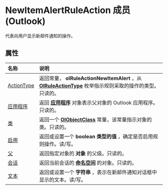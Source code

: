 
# NewItemAlertRuleAction 成员 (Outlook)


代表向用户显示新邮件通知的操作。


## 属性



|**名称**|**说明**|
|:-----|:-----|
|[ActionType](e6cb9c35-48c3-f7fe-cfed-4eb45cb83149.md)|返回常量，  **olRuleActionNewItemAlert** ，从 **[OlRuleActionType](d6a39ac2-00e7-73e7-3890-ea658211eae9.md)** 枚举指示规则采取的操作的类型。只读的。|
|[应用程序](32f59419-9bee-b850-9f58-cbf32798b7a4.md)|返回 **[应用程序](797003e7-ecd1-eccb-eaaf-32d6ddde8348.md)** 对象表示父对象的 Outlook 应用程序。只读的。|
|[类](bd830301-d836-36dd-19c4-bbb583a42771.md)|返回一个 **[OlObjectClass](33d724b3-df3c-2a7f-a80f-93b66d96f588.md)** 常量，该常量指示对象的类。只读的。|
|[启用](f3472ffb-ada6-c18d-3953-4a1dd7a25a44.md)|返回或设置一个 **boolean 类型的值** ，确定是否启用规则操作。读/写。|
|[父](a7b18f69-4a8d-8fa2-dab5-a8493b266cc2.md)|返回指定对象的 **对象** 的父级。只读的。|
|[会话](7ea1ec54-ccf3-2626-f709-4f9ba54d80a3.md)|返回当前会话的 **[命名空间](f0dcaa19-07f5-5d42-a3bf-2e42b7885644.md)** 的对象。只读的。|
|[文本](8f703623-1bee-cfd7-9f5f-5e19968fb283.md)|返回或设置一个 **字符串** ，表示在新邮件通知对话框中显示的文本。读/写。|

